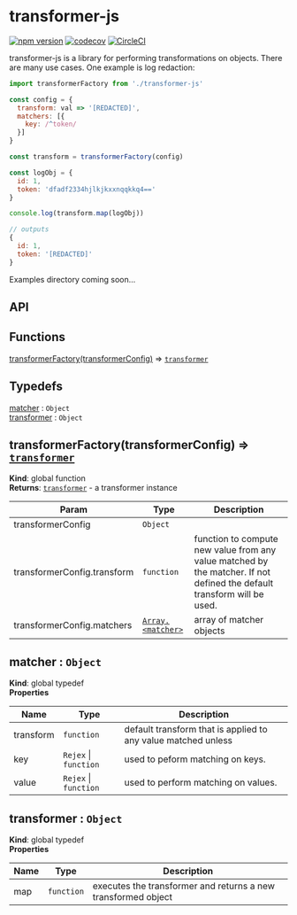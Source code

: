 # transformer-js
[![npm version](https://badge.fury.io/js/transformer-js.svg)](https://badge.fury.io/js/transformer-js)
[![codecov](https://codecov.io/gh/peterjcaulfield/transformer-js/branch/master/graph/badge.svg)](https://codecov.io/gh/peterjcaulfield/transformer-js)
[![CircleCI](https://circleci.com/gh/peterjcaulfield/transformer-js/tree/master.svg?style=svg)](https://circleci.com/gh/peterjcaulfield/transformer-js/tree/master)

transformer-js is a library for performing transformations on objects. There are many use cases. One
example is log redaction:

```javascript
import transformerFactory from './transformer-js'

const config = {
  transform: val => '[REDACTED]',
  matchers: [{
    key: /^token/
  }]
}

const transform = transformerFactory(config)

const logObj = {
  id: 1,
  token: 'dfadf2334hjlkjkxxnqqkkq4=='
}

console.log(transform.map(logObj))

// outputs
{
  id: 1,
  token: '[REDACTED]'
}
```

Examples directory coming soon...

## API

## Functions

<dl>
<dt><a href="#transformerFactory">transformerFactory(transformerConfig)</a> ⇒ <code><a href="#transformer">transformer</a></code></dt>
<dd></dd>
</dl>

## Typedefs

<dl>
<dt><a href="#matcher">matcher</a> : <code>Object</code></dt>
<dd></dd>
<dt><a href="#transformer">transformer</a> : <code>Object</code></dt>
<dd></dd>
</dl>

<a name="transformerFactory"></a>

## transformerFactory(transformerConfig) ⇒ [<code>transformer</code>](#transformer)
**Kind**: global function  
**Returns**: [<code>transformer</code>](#transformer) - a transformer instance  

| Param | Type | Description |
| --- | --- | --- |
| transformerConfig | <code>Object</code> |  |
| transformerConfig.transform | <code>function</code> | function to compute new value from any value matched by the matcher. If not defined the default transform will be used. |
| transformerConfig.matchers | [<code>Array.&lt;matcher&gt;</code>](#matcher) | array of matcher objects |

<a name="matcher"></a>

## matcher : <code>Object</code>
**Kind**: global typedef  
**Properties**

| Name | Type | Description |
| --- | --- | --- |
| transform | <code>function</code> | default transform that is applied to any value matched unless |
| key | <code>Rejex</code> \| <code>function</code> | used to peform matching on keys. |
| value | <code>Rejex</code> \| <code>function</code> | used to perform matching on values. |

<a name="transformer"></a>

## transformer : <code>Object</code>
**Kind**: global typedef  
**Properties**

| Name | Type | Description |
| --- | --- | --- |
| map | <code>function</code> | executes the transformer and returns a new transformed object |

